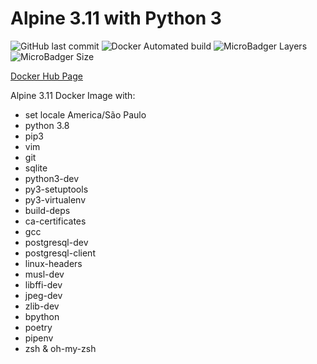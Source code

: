 # Alpine 3.11 with Python 3
![GitHub last commit](https://img.shields.io/github/last-commit/edubasilio/docker-python3-alpine3?style=plastic)
![Docker Automated build](https://img.shields.io/docker/automated/basiliocode/python3-alpine3?style=plastic)
![MicroBadger Layers](https://img.shields.io/microbadger/layers/basiliocode/python3-alpine3?style=plastic)
![MicroBadger Size](https://img.shields.io/microbadger/image-size/basiliocode/python3-alpine3?style=plastic)

[Docker Hub Page](https://hub.docker.com/repository/docker/basiliocode/python3-alpine3)

Alpine 3.11 Docker Image with:
* set locale America/São Paulo
* python 3.8
* pip3
* vim
* git
* sqlite
* python3-dev
* py3-setuptools
* py3-virtualenv
* build-deps
* ca-certificates
* gcc
* postgresql-dev
* postgresql-client
* linux-headers
* musl-dev
* libffi-dev
* jpeg-dev
* zlib-dev
* bpython
* poetry
* pipenv
* zsh & oh-my-zsh
